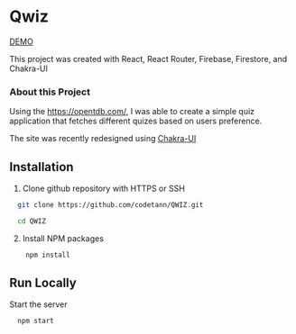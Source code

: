 # Qwiz

[DEMO](https://infallible-hypatia-374001.netlify.app/)

This project was created with React, React Router, Firebase, Firestore, and Chakra-UI

### About this Project

Using the https://opentdb.com/, I was able to create a simple quiz application that fetches different quizes based on users preference.

The site was recently redesigned using [Chakra-UI](https://chakra-ui.com/)

## Installation

1. Clone github repository with HTTPS or SSH

```bash
  git clone https://github.com/codetann/QWIZ.git

  cd QWIZ
```

2. Install NPM packages

```bash
    npm install
```

## Run Locally

Start the server

```bash
  npm start
```
